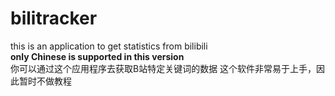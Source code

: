 # bilitracker
this is an application to get statistics from bilibili<br>
<b>only Chinese is supported in this version</b><br>
你可以通过这个应用程序去获取B站特定关键词的数据
这个软件非常易于上手，因此暂时不做教程
